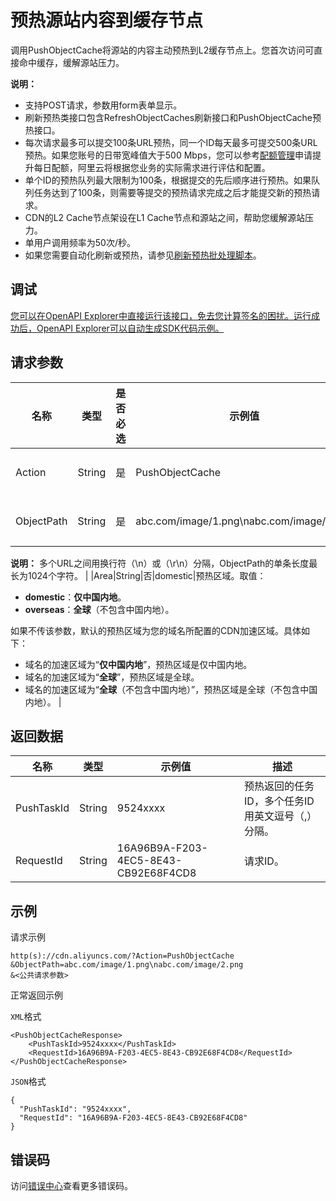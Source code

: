 # 预热源站内容到缓存节点

调用PushObjectCache将源站的内容主动预热到L2缓存节点上。您首次访问可直接命中缓存，缓解源站压力。

**说明：**

-   支持POST请求，参数用form表单显示。
-   刷新预热类接口包含RefreshObjectCaches刷新接口和PushObjectCache预热接口。
-   每次请求最多可以提交100条URL预热，同一个ID每天最多可提交500条URL预热。如果您账号的日带宽峰值大于500 Mbps，您可以参考[配额管理](https://help.aliyun.com/document_detail/256513.html)申请提升每日配额，阿里云将根据您业务的实际需求进行评估和配置。
-   单个ID的预热队列最大限制为100条，根据提交的先后顺序进行预热。如果队列任务达到了100条，则需要等提交的预热请求完成之后才能提交新的预热请求。
-   CDN的L2 Cache节点架设在L1 Cache节点和源站之间，帮助您缓解源站压力。
-   单用户调用频率为50次/秒。
-   如果您需要自动化刷新或预热，请参见[刷新预热批处理脚本](~~151829~~)。

## 调试

[您可以在OpenAPI Explorer中直接运行该接口，免去您计算签名的困扰。运行成功后，OpenAPI Explorer可以自动生成SDK代码示例。](https://api.aliyun.com/#product=Cdn&api=PushObjectCache&type=RPC&version=2018-05-10)

## 请求参数

|名称|类型|是否必选|示例值|描述|
|--|--|----|---|--|
|Action|String|是|PushObjectCache|系统规定参数。取值：**PushObjectCache**。 |
|ObjectPath|String|是|abc.com/image/1.png\\nabc.com/image/2.png|预热URL，格式为**加速域名**或**预热的文件**。

 **说明：** 多个URL之间用换行符（\\n）或（\\r\\n）分隔，ObjectPath的单条长度最长为1024个字符。 |
|Area|String|否|domestic|预热区域。取值：

 -   **domestic**：**仅中国内地**。
-   **overseas**：**全球**（不包含中国内地）。

 如果不传该参数，默认的预热区域为您的域名所配置的CDN加速区域。具体如下：

 -   域名的加速区域为“**仅中国内地**”，预热区域是仅中国内地。
-   域名的加速区域为“**全球**”，预热区域是全球。
-   域名的加速区域为“**全球**（不包含中国内地）”，预热区域是全球（不包含中国内地）。 |

## 返回数据

|名称|类型|示例值|描述|
|--|--|---|--|
|PushTaskId|String|9524xxxx|预热返回的任务ID，多个任务ID用英文逗号（,）分隔。 |
|RequestId|String|16A96B9A-F203-4EC5-8E43-CB92E68F4CD8|请求ID。 |

## 示例

请求示例

```
http(s)://cdn.aliyuncs.com/?Action=PushObjectCache
&ObjectPath=abc.com/image/1.png\nabc.com/image/2.png
&<公共请求参数>
```

正常返回示例

`XML`格式

```
<PushObjectCacheResponse>
    <PushTaskId>9524xxxx</PushTaskId>
    <RequestId>16A96B9A-F203-4EC5-8E43-CB92E68F4CD8</RequestId>
</PushObjectCacheResponse>
```

`JSON`格式

```
{
  "PushTaskId": "9524xxxx",
  "RequestId": "16A96B9A-F203-4EC5-8E43-CB92E68F4CD8"
}
```

## 错误码

访问[错误中心](https://error-center.aliyun.com/status/product/Cdn)查看更多错误码。

